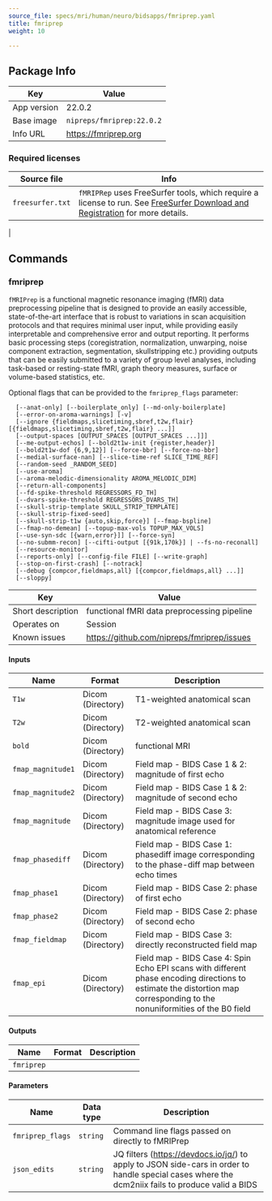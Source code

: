 ```yaml
---
source_file: specs/mri/human/neuro/bidsapps/fmriprep.yaml
title: fmriprep
weight: 10

---
```


## Package Info
|Key|Value|
|---|-----|
|App version|22.0.2|
|Base image|`nipreps/fmriprep:22.0.2`|
|Info URL|https://fmriprep.org|

### Required licenses
|Source file|Info|
|-----------|----|
|`freesurfer.txt`|`fMRIPRep` uses FreeSurfer tools, which require a license to run. See [FreeSurfer Download and Registration](https://surfer.nmr.mgh.harvard.edu/registration.html) for more details.
|

## Commands
### fmriprep
`fMRIPrep` is a functional magnetic resonance imaging (fMRI) data preprocessing
pipeline that is designed to provide an easily accessible, state-of-the-art
interface that is robust to variations in scan acquisition protocols and that
requires minimal user input, while providing easily interpretable and comprehensive
error and output reporting. It performs basic processing steps (coregistration,
normalization, unwarping, noise component extraction, segmentation,
skullstripping etc.) providing outputs that can be easily submitted to a variety
of group level analyses, including task-based or resting-state fMRI, graph
theory measures, surface or volume-based statistics, etc.

Optional flags that can be provided to the `fmriprep_flags` parameter:
```
  [--anat-only] [--boilerplate_only] [--md-only-boilerplate]
  [--error-on-aroma-warnings] [-v]
  [--ignore {fieldmaps,slicetiming,sbref,t2w,flair} [{fieldmaps,slicetiming,sbref,t2w,flair} ...]]
  [--output-spaces [OUTPUT_SPACES [OUTPUT_SPACES ...]]]
  [--me-output-echos] [--bold2t1w-init {register,header}]
  [--bold2t1w-dof {6,9,12}] [--force-bbr] [--force-no-bbr]
  [--medial-surface-nan] [--slice-time-ref SLICE_TIME_REF]
  [--random-seed _RANDOM_SEED]
  [--use-aroma]
  [--aroma-melodic-dimensionality AROMA_MELODIC_DIM]
  [--return-all-components]
  [--fd-spike-threshold REGRESSORS_FD_TH]
  [--dvars-spike-threshold REGRESSORS_DVARS_TH]
  [--skull-strip-template SKULL_STRIP_TEMPLATE]
  [--skull-strip-fixed-seed]
  [--skull-strip-t1w {auto,skip,force}] [--fmap-bspline]
  [--fmap-no-demean] [--topup-max-vols TOPUP_MAX_VOLS]
  [--use-syn-sdc [{warn,error}]] [--force-syn]
  [--no-submm-recon] [--cifti-output [{91k,170k}] | --fs-no-reconall]
  [--resource-monitor]
  [--reports-only] [--config-file FILE] [--write-graph]
  [--stop-on-first-crash] [--notrack]
  [--debug {compcor,fieldmaps,all} [{compcor,fieldmaps,all} ...]]
  [--sloppy]
```


|Key|Value|
|---|-----|
|Short description|functional fMRI data preprocessing pipeline|
|Operates on|Session|
|Known issues|https://github.com/nipreps/fmriprep/issues|
#### Inputs
|Name|Format|Description|
|----|------|-----------|
|`T1w`|<span data-toggle="tooltip" data-placement="bottom" title="medimage:Dicom" aria-label="medimage:Dicom">Dicom (Directory)</span>|T1-weighted anatomical scan|
|`T2w`|<span data-toggle="tooltip" data-placement="bottom" title="medimage:Dicom" aria-label="medimage:Dicom">Dicom (Directory)</span>|T2-weighted anatomical scan|
|`bold`|<span data-toggle="tooltip" data-placement="bottom" title="medimage:Dicom" aria-label="medimage:Dicom">Dicom (Directory)</span>|functional MRI|
|`fmap_magnitude1`|<span data-toggle="tooltip" data-placement="bottom" title="medimage:Dicom" aria-label="medimage:Dicom">Dicom (Directory)</span>|Field map - BIDS Case 1 & 2: magnitude of first echo|
|`fmap_magnitude2`|<span data-toggle="tooltip" data-placement="bottom" title="medimage:Dicom" aria-label="medimage:Dicom">Dicom (Directory)</span>|Field map - BIDS Case 1 & 2: magnitude of second echo|
|`fmap_magnitude`|<span data-toggle="tooltip" data-placement="bottom" title="medimage:Dicom" aria-label="medimage:Dicom">Dicom (Directory)</span>|Field map - BIDS Case 3: magnitude image used for anatomical reference|
|`fmap_phasediff`|<span data-toggle="tooltip" data-placement="bottom" title="medimage:Dicom" aria-label="medimage:Dicom">Dicom (Directory)</span>|Field map - BIDS Case 1: phasediff image corresponding to the phase-diff map between echo times|
|`fmap_phase1`|<span data-toggle="tooltip" data-placement="bottom" title="medimage:Dicom" aria-label="medimage:Dicom">Dicom (Directory)</span>|Field map - BIDS Case 2: phase of first echo|
|`fmap_phase2`|<span data-toggle="tooltip" data-placement="bottom" title="medimage:Dicom" aria-label="medimage:Dicom">Dicom (Directory)</span>|Field map - BIDS Case 2: phase of second echo|
|`fmap_fieldmap`|<span data-toggle="tooltip" data-placement="bottom" title="medimage:Dicom" aria-label="medimage:Dicom">Dicom (Directory)</span>|Field map - BIDS Case 3: directly reconstructed field map|
|`fmap_epi`|<span data-toggle="tooltip" data-placement="bottom" title="medimage:Dicom" aria-label="medimage:Dicom">Dicom (Directory)</span>|Field map - BIDS Case 4: Spin Echo EPI scans with different phase encoding directions to estimate the distortion map corresponding to the nonuniformities of the B0 field|

#### Outputs
|Name|Format|Description|
|----|------|-----------|
|`fmriprep`|||

#### Parameters
|Name|Data type|Description|
|----|---------|-----------|
|`fmriprep_flags`|`string`|Command line flags passed on directly to fMRIPrep|
|`json_edits`|`string`|JQ filters (https://devdocs.io/jq/) to apply to JSON side-cars in order to handle special cases where the dcm2niix fails to produce valid a BIDS|


